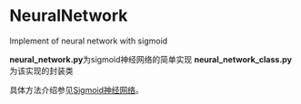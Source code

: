 # NeuralNetwork
Implement of neural network with sigmoid

**neural_network.py**为sigmoid神经网络的简单实现
**neural_network_class.py**为该实现的封装类

具体方法介绍参见[Sigmoid神经网络]()。